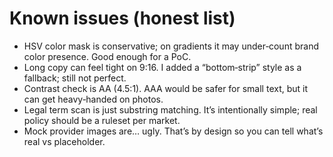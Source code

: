 # Known issues (honest list)

- HSV color mask is conservative; on gradients it may under‑count brand color presence. Good enough for a PoC.
- Long copy can feel tight on 9:16. I added a “bottom‑strip” style as a fallback; still not perfect.
- Contrast check is AA (4.5:1). AAA would be safer for small text, but it can get heavy‑handed on photos.
- Legal term scan is just substring matching. It’s intentionally simple; real policy should be a ruleset per market.
- Mock provider images are… ugly. That’s by design so you can tell what’s real vs placeholder.

